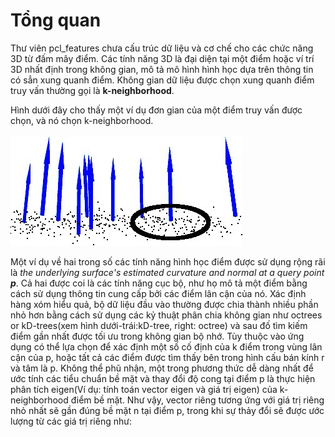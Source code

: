 # Tổng quan
Thư viên pcl_features chưa cấu trúc dữ liệu và cơ chế cho các chức năng 3D từ đấm mây điểm. Các tính năng 3D là đại diện tại một điểm hoặc ví trí 3D nhất định trong không gian, mô tả mô hình hình học dựa trên thông tin có sẳn xung quanh điểm. Không gian dữ liệu được chọn xung quanh điểm truy vấn thường gọi là **k-neighborhood**. <br/>

Hình dưới đây cho thấy một ví dụ đơn gian của một điểm truy vấn được chọn, và nó chọn k-neighborhood.<br/>
<br/>
![ScreenShot](https://github.com/bigkizd/Point-Cloud-Library/blob/master/Modules/features/image/features_normal.png)
<br/>

Một ví dụ về hai trong số các tính năng hình học điểm được sử dụng rộng rãi là *the underlying surface's estimated curvature and normal at a query point **p***. Cả hai được coi là các tính năng cục bộ, như họ mô tả một điểm bằng cách sử dụng thông tin cung cấp bởi các điểm lân cận của nó. Xác định hàng xóm hiểu quả, bộ dữ liệu đầu vào thường được chia thành nhiều phần nhỏ hơn bằng cách sử dụng các kỷ thuật phân chia không gian như octrees or kD-trees(xem hình dưới-trái:kD-tree, right: octree) và sau đố tìm kiếm điểm gần nhất được tối ưu trong không gian bộ nhớ. Tùy thuộc vào ứng dụng có thể lựa chọn để xác định một số cố định của k điểm trong vùng lân cận của p, hoặc tất cả các điểm được tìm thấy bên trong hình cấu bán kính r và tâm là p. Không thể phũ nhận, một trong phương thức dễ dàng nhất để ước tính các tiểu chuẩn bề mặt và thay đổi độ cong tại điểm p là thực hiện phân tích eigen(Ví dụ: tính toán vector eigen và giá trị eigen) của k-neighborhood điểm bề mặt. Như vậy, vector riêng tương ứng với giá trị riêng nhỏ nhất sẽ gần đúng bề mặt  n tại điểm p, trong khi sự thảy đổi sẽ được ước lượng từ các giá trị riêng như:
       
